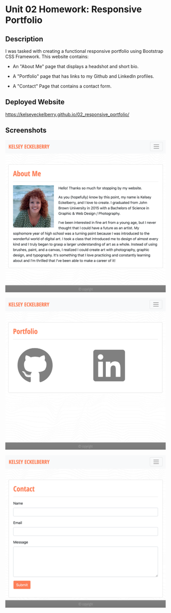 # Unit 02 Homework: Responsive Portfolio

## Description

I was tasked with creating a functional responsive portfolio using Bootstrap CSS Framework. This website contains:

   * An "About Me" page that displays a headshot and short bio.

   * A "Portfolio" page that has links to my Github and LinkedIn profiles.

   * A "Contact" Page that contains a contact form.

## Deployed Website

https://kelseyeckelberry.github.io/02_responsive_portfolio/

## Screenshots

![](![aboutMeScreenshot](./aboutme.png).png)

![](2020-09-24-23-25-25.png)

![](2020-09-24-23-25-54.png)